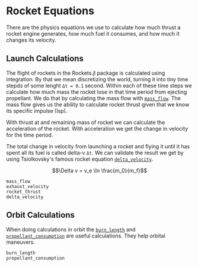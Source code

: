 # Rocket Equations
There are the physics equations we use to calculate how much thrust a rocket engine generates, how much fuel it consumes, and how much it changes its velocity.

## Launch Calculations

The flight of rockets in the Rockets.jl package is calculated using integration. By that we mean discretizing the world, turning it into tiny time stepds of some lenght `Δt = 0.1` second. Within each of these time steps we calculate how much mass the rocket lose in that time period from ejecting propellant. We do that by calculating the mass flow with [`mass_flow`](@ref). The mass flow gives us the ability to calculate rocket thrust given that we know its specific impulse (Isp). 

With thrust at and remaining mass of rocket we can calculate the acceleration of the rocket. With acceleration we get the change in velocity for the   time period.

The total change in velocity from launching a rocket and flying it until it has spent all its fuel is called delta-v `Δt`. We can validate the result we get by using Tsiolkovsky's famous rocket equation [`delta_velocity`](@ref).

```math
\Delta v = v_e \ln \frac{m_0}{m_f}
```

```@docs
mass_flow
exhaust_velocity
rocket_thrust
delta_velocity
```

## Orbit Calculations

When doing calculations in orbit the [`burn_length`](@ref) and [`propellant_consumption`](@ref) are useful calculations. They help orbital maneuvers.

```@docs
burn_length
propellant_consumption
```
